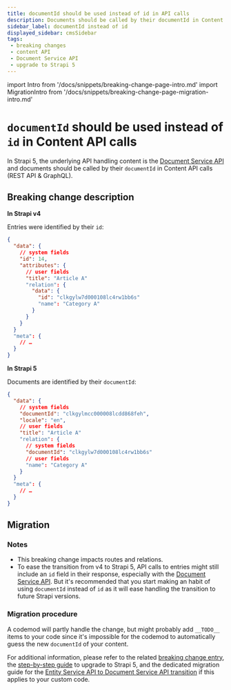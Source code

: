 ```yaml
---
title: documentId should be used instead of id in API calls
description: Documents should be called by their documentId in Content API calls (REST API & GraphQL).
sidebar_label: documentId instead of id
displayed_sidebar: cmsSidebar
tags:
 - breaking changes
 - content API
 - Document Service API
 - upgrade to Strapi 5
---
```


import Intro from '/docs/snippets/breaking-change-page-intro.md'
import MigrationIntro from '/docs/snippets/breaking-change-page-migration-intro.md'

# `documentId` should be used instead of `id` in Content API calls

In Strapi 5, the underlying API handling content is the [Document Service API](/cms/api/document-service) and documents should be called by their `documentId` in Content API calls (REST API & GraphQL).

<Intro />

<BreakingChangeIdCard
  plugins
  codemodPartly
  codemodName="entity-service-document-service"
  codemodLink="https://github.com/strapi/strapi/blob/develop/packages/utils/upgrade/resources/codemods/5.0.0/entity-service-document-service.code.ts"
/>

## Breaking change description

<SideBySideContainer>

<SideBySideColumn>

**In Strapi v4**

Entries were identified by their `id`:

```json {4}
{
  "data": {
    // system fields
    "id": 14,
    "attributes": {
      // user fields
      "title": "Article A"
      "relation": {
        "data": {
          "id": "clkgylw7d000108lc4rw1bb6s"
          "name": "Category A"
        }
      }
    }
  }
  "meta": {
    // …
  }
}
```

</SideBySideColumn>

<SideBySideColumn>

**In Strapi 5**

Documents are identified by their `documentId`:

```json {4}
{
  "data": {
    // system fields
    "documentId": "clkgylmcc000008lcdd868feh",
    "locale": "en",
    // user fields
    "title": "Article A"
    "relation": {
      // system fields
      "documentId": "clkgylw7d000108lc4rw1bb6s"
      // user fields
      "name": "Category A"
    }
  }
  "meta": {
    // …
  }
}
```

</SideBySideColumn>

</SideBySideContainer>

## Migration

<MigrationIntro />

### Notes

- This breaking change impacts routes and relations.
- To ease the transition from v4 to Strapi 5, API calls to entries might still include an `id` field in their response, especially with the [Document Service API](/cms/api/document-service). But it's recommended that you start making an habit of using `documentId` instead of `id` as it will ease handling the transition to future Strapi versions.

### Migration procedure 

A codemod will partly handle the change, but might probably add `__TODO__` items to your code since it's impossible for the codemod to automatically guess the new `documentId` of your content.

For additional information, please refer to the related [breaking change entry](/cms/migration/v4-to-v5/breaking-changes/entity-service-deprecated), the [step-by-step guide](/cms/migration/v4-to-v5/step-by-step) to upgrade to Strapi 5, and the dedicated migration guide for the [Entity Service API to Document Service API transition](/cms/migration/v4-to-v5/additional-resources/from-entity-service-to-document-service) if this applies to your custom code.

